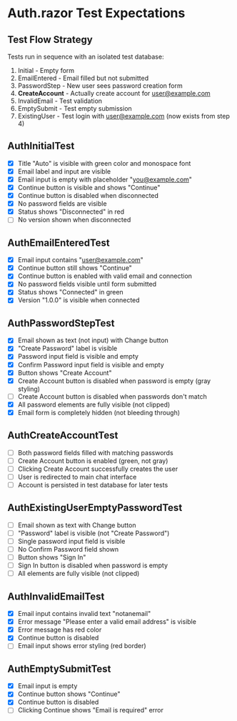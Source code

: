 # Auth.razor Test Expectations

## Test Flow Strategy
Tests run in sequence with an isolated test database:
1. Initial - Empty form
2. EmailEntered - Email filled but not submitted
3. PasswordStep - New user sees password creation form
4. **CreateAccount** - Actually create account for user@example.com
5. InvalidEmail - Test validation
6. EmptySubmit - Test empty submission
7. ExistingUser - Test login with user@example.com (now exists from step 4)

## AuthInitialTest
- [x] Title "Auto" is visible with green color and monospace font
- [x] Email label and input are visible
- [x] Email input is empty with placeholder "you@example.com"
- [x] Continue button is visible and shows "Continue"
- [x] Continue button is disabled when disconnected
- [x] No password fields are visible
- [x] Status shows "Disconnected" in red
- [ ] No version shown when disconnected

## AuthEmailEnteredTest
- [x] Email input contains "user@example.com"
- [x] Continue button still shows "Continue"
- [x] Continue button is enabled with valid email and connection
- [x] No password fields visible until form submitted
- [x] Status shows "Connected" in green
- [x] Version "1.0.0" is visible when connected

## AuthPasswordStepTest
- [x] Email shown as text (not input) with Change button
- [x] "Create Password" label is visible
- [x] Password input field is visible and empty
- [x] Confirm Password input field is visible and empty
- [x] Button shows "Create Account"
- [x] Create Account button is disabled when password is empty (gray styling)
- [ ] Create Account button is disabled when passwords don't match
- [x] All password elements are fully visible (not clipped)
- [x] Email form is completely hidden (not bleeding through)

## AuthCreateAccountTest
- [ ] Both password fields filled with matching passwords
- [ ] Create Account button is enabled (green, not gray)
- [ ] Clicking Create Account successfully creates the user
- [ ] User is redirected to main chat interface
- [ ] Account is persisted in test database for later tests

## AuthExistingUserEmptyPasswordTest
- [ ] Email shown as text with Change button
- [ ] "Password" label is visible (not "Create Password")
- [ ] Single password input field is visible
- [ ] No Confirm Password field shown
- [ ] Button shows "Sign In"
- [ ] Sign In button is disabled when password is empty
- [ ] All elements are fully visible (not clipped)

## AuthInvalidEmailTest
- [x] Email input contains invalid text "notanemail"
- [x] Error message "Please enter a valid email address" is visible
- [x] Error message has red color
- [x] Continue button is disabled
- [ ] Email input shows error styling (red border)

## AuthEmptySubmitTest
- [x] Email input is empty
- [x] Continue button shows "Continue"
- [x] Continue button is disabled
- [ ] Clicking Continue shows "Email is required" error